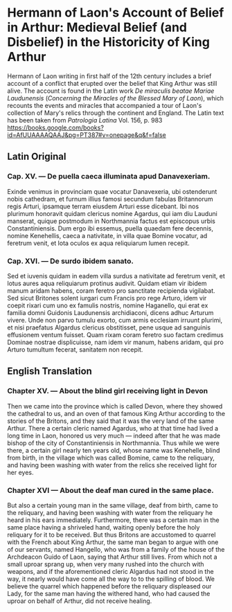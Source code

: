 # Hermann of Laon's Account of Belief in Arthur: Medieval Belief (and Disbelief) in the Historicity of King Arthur

Hermann of Laon writing in first half of the 12th century includes a brief account of a conflict that erupted over the belief that King Arthur was still alive. The account is found in the Latin work *De miraculis beatae Mariae Laudunensis* (*Concerning the Miracles of the Blessed Mary of Laon*), which recounts the events and miracles that accompanied a tour of Laon's collection of Mary's relics through the continent and England. The Latin text has been taken from *Patrologia Latina* Vol. 156, p. 983 https://books.google.com/books?id=AfUUAAAAQAAJ&pg=PT387#v=onepage&q&f=false

## Latin Original  
### Cap. XV. — De puella caeca illuminata apud Danavexeriam.

Exinde venimus in provinciam quae vocatur Danavexeria, ubi ostenderunt nobis cathedram, et furnum illius famosi secundum fabulas Britannorum regis Arturi, ipsamque terram eiusdem Arturi esse dicebant. Ibi nos plurimum honoravit quidam clericus nomine Agardus, qui iam diu Lauduni manserat, quique postmodum in Northmannia factus est episcopus urbis Constantiniensis. Dum ergo ibi essemus, puella quaedam fere decennis, nomine Kenehellis, caeca a nativitate, in villa quae Bomine vocatur, ad feretrum venit, et lota oculos ex aqua reliquiarum lumen recepit.

### Cap. XVI. — De surdo ibidem sanato.

Sed et iuvenis quidam in eadem villa surdus a nativitate ad feretrum venit, et lotus aures aqua reliquiarum protinus audivit. Quidam etiam vir ibidem manum aridam habens, coram feretro pro sanctitate recipienda vigilabat. Sed sicut Britones solent iurgari cum Francis pro rege Arturo, idem vir coepit rixari cum uno ex famulis nostris, nomine Haganello, qui erat ex familia domni Guidonis Laudunensis archidiaconi, dicens adhuc Arturum vivere. Unde non parvo tumulu exorto, cum armis ecclesiam irruunt plurimi, et nisi praefatus Algardus clericus obstitisset, pene usque ad sanguinis effusionem ventum fuisset. Quam rixam coram feretro suo factam credimus Dominae nostrae displicuisse, nam idem vir manum, habens aridam, qui pro Arturo tumultum fecerat, sanitatem non recepit.


## English Translation
### Chapter XV. — About the blind girl receiving light in Devon

Then we came into the province which is called Devon, where they showed the cathedral to us, and an oven of that famous King Arthur according to the stories of the Britons, and they said that it was the very land of the same Arthur. There a certain cleric named Agardus, who at that time had lived a long time in Laon, honored us very much — indeed after that he was made bishop of the city of Constantiniensis in Northmannia. Thus while we were there, a certain girl nearly ten years old, whose name was Kenehelle, blind from birth, in the village which was called Bomine, came to the reliquary, and having been washing with water from the relics she received light for her eyes.

### Chapter XVI — About the deaf man cured in the same place.

But also a certain young man in the same village, deaf from birth, came to the reliquary, and having been washing with water from the reliquary he heard in his ears immediately. Furthermore, there was a certain man in the same place having a shriveled hand, waiting openly before the holy reliquary for it to be received. But thus Britons are accustomed to quarrel with the French about King Arthur, the same man began to argue with one of our servants, named Hangello, who was from a family of the house of the Archdeacon Guido of Laon, saying that Arthur still lives. From which not a small uproar sprang up, when very many rushed into the church with weapons, and if the aforementioned cleric Algardus had not stood in the way, it nearly would have come all the way to to the spilling of blood. We believe the quarrel which happened before the reliquary displeased our Lady, for the same man having the withered hand, who had caused the uproar on behalf of Arthur, did not receive healing.
